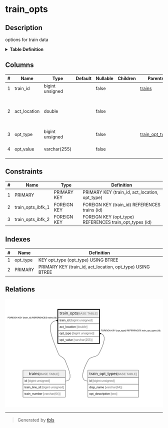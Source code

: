 # train_opts

## Description

options for train data

<details>
<summary><strong>Table Definition</strong></summary>

```sql
CREATE TABLE `train_opts` (
  `train_id` bigint unsigned NOT NULL COMMENT 'target train id',
  `act_location` double NOT NULL COMMENT 'location that will be effected this option',
  `opt_type` bigint unsigned NOT NULL COMMENT 'option type id',
  `opt_value` varchar(255) NOT NULL COMMENT 'option setting value',
  PRIMARY KEY (`train_id`,`act_location`,`opt_type`),
  KEY `opt_type` (`opt_type`),
  CONSTRAINT `train_opts_ibfk_1` FOREIGN KEY (`train_id`) REFERENCES `trains` (`id`) ON DELETE CASCADE,
  CONSTRAINT `train_opts_ibfk_2` FOREIGN KEY (`opt_type`) REFERENCES `train_opt_types` (`id`) ON DELETE CASCADE
) ENGINE=InnoDB DEFAULT CHARSET=utf8mb4 COLLATE=utf8mb4_0900_ai_ci COMMENT='options for train data'
```

</details>

## Columns

| # | Name | Type | Default | Nullable | Children | Parents | Comment |
| - | ---- | ---- | ------- | -------- | -------- | ------- | ------- |
| 1 | train_id | bigint unsigned |  | false |  | [trains](trains.md) | target train id |
| 2 | act_location | double |  | false |  |  | location that will be effected this option |
| 3 | opt_type | bigint unsigned |  | false |  | [train_opt_types](train_opt_types.md) | option type id |
| 4 | opt_value | varchar(255) |  | false |  |  | option setting value |

## Constraints

| # | Name | Type | Definition |
| - | ---- | ---- | ---------- |
| 1 | PRIMARY | PRIMARY KEY | PRIMARY KEY (train_id, act_location, opt_type) |
| 2 | train_opts_ibfk_1 | FOREIGN KEY | FOREIGN KEY (train_id) REFERENCES trains (id) |
| 3 | train_opts_ibfk_2 | FOREIGN KEY | FOREIGN KEY (opt_type) REFERENCES train_opt_types (id) |

## Indexes

| # | Name | Definition |
| - | ---- | ---------- |
| 1 | opt_type | KEY opt_type (opt_type) USING BTREE |
| 2 | PRIMARY | PRIMARY KEY (train_id, act_location, opt_type) USING BTREE |

## Relations

![er](train_opts.svg)

---

> Generated by [tbls](https://github.com/k1LoW/tbls)
